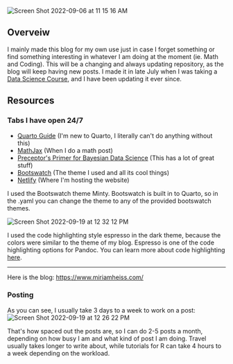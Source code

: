 
![Screen Shot 2022-09-06 at 11 15 16 AM](https://user-images.githubusercontent.com/110204835/188672320-9bb0a49d-4e1f-4141-bcc6-d70936342ffe.png)

## Overveiw

I mainly made this blog for my own use just in case I forget something or find something interesting in whatever I am doing at the moment (ie. Math and Coding). This will be a changing and always updating repository, as the blog will keep having new posts. I made it in late July when I was taking a [Data Science Course](https://bootcamp.davidkane.info/), and I have been updating it ever since. 


## Resources
### Tabs I have open 24/7

- [Quarto Guide](https://quarto.org/docs/guide/) (I'm new to Quarto, I literally can't do anything without this)
- [MathJax](https://www.mathjax.org/#demo) (When I do a math post)
- [Preceptor's Primer for Bayesian Data Science](https://ppbds.github.io/primer/) (This has a lot of great stuff)
- [Bootswatch](https://bootswatch.com/minty/) (The theme I used and all its cool things)
- [Netlify](https://www.netlify.com/) (Where I'm hosting the website)

I used the Bootswatch theme Minty. Bootswatch is built in to Quarto, so in the .yaml you can change the theme to any of the provided bootswatch themes.

![Screen Shot 2022-09-19 at 12 32 12 PM](https://user-images.githubusercontent.com/110204835/191067468-a7038bfd-9319-4940-9cf9-107716b90310.png)

I used the code highlighting style espresso in the dark theme, because the colors were similar to the theme of my blog. Espresso is one of the code highlighting options for Pandoc. You can learn more about code highlighting [here](https://quarto.org/docs/output-formats/html-code.html#highlighting).

---

Here is the blog: <https://www.miriamheiss.com/>

### Posting
As you can see, I usually take 3 days to a week to work on a post:
![Screen Shot 2022-09-19 at 12 26 22 PM](https://user-images.githubusercontent.com/110204835/191066261-3b5a1f8d-a543-4221-aefe-c04398f80abc.png)

That's how spaced out the posts are, so I can do 2-5 posts a month, depending on how busy I am and what kind of post I am doing. Travel usually takes longer to write about, while tutorials for R can take 4 hours to a week depending on the workload. 
